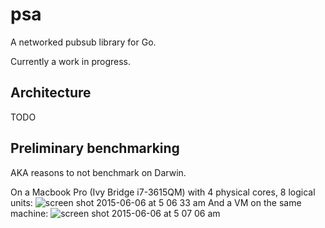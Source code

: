 # psa
A networked pubsub library for Go.

Currently a work in progress.

## Architecture
TODO

## Preliminary benchmarking
AKA reasons to not benchmark on Darwin.

On a Macbook Pro (Ivy Bridge i7-3615QM) with 4 physical cores, 8 logical units:
![screen shot 2015-06-06 at 5 06 33 am](https://cloud.githubusercontent.com/assets/480618/8019611/64425776-0c0c-11e5-8855-653c29cf7318.png)
And a VM on the same machine:
![screen shot 2015-06-06 at 5 07 06 am](https://cloud.githubusercontent.com/assets/480618/8019619/842a652e-0c0c-11e5-8ac2-9e3f10237dc7.png)

